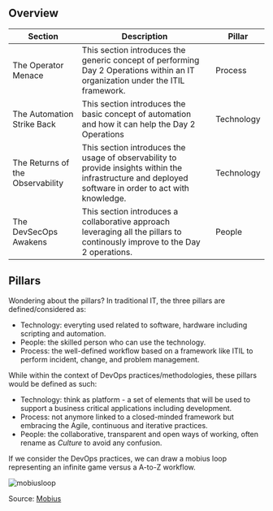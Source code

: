 ## Overview

| Section | Description | Pillar |
|---------|-------------|--------|
| The Operator Menace | This section introduces the generic concept of performing Day 2 Operations within an IT organization under the ITIL framework. | Process |
| The Automation Strike Back | This section introduces the basic concept of automation and how it can help the Day 2 Operations | Technology | 
| The Returns of the Observability | This section introduces the usage of observability to provide insights within the infrastructure and deployed software in order to act with knowledge. | Technology |
| The DevSecOps Awakens | This section introduces a collaborative approach leveraging all the pillars to continously improve to the Day 2 operations. | People | 

## Pillars
Wondering about the pillars? In traditional IT, the three pillars are defined/considered as: 

- Technology: everyting used related to software, hardware including scripting and automation.  
- People: the skilled person who can use the technology.
- Process: the well-defined workflow based on a framework like ITIL to perform incident, change, and problem management. 

While within the context of DevOps practices/methodologies, these pillars would be defined as such:

- Technology: think as platform - a set of elements that will be used to support a business critical applications including development.
- Process: not anymore linked to a closed-minded framework but embracing the Agile, continuous and iterative practices.
- People: the collaborative, transparent and open ways of working, often rename as *Culture* to avoid any confusion.

If we consider the DevOps practices, we can draw a mobius loop representing an infinite game versus a A-to-Z workflow.

![mobiusloop](https://kajabi-storefronts-production.kajabi-cdn.com/kajabi-storefronts-production/themes/2149057386/settings_images/VkUaVanaSwOfQ1ZN9H0q_Mobius_loop_with_icons_and_white_textAsset_1502x.png)

Source: [Mobius](https://www.mobiusloop.com/)